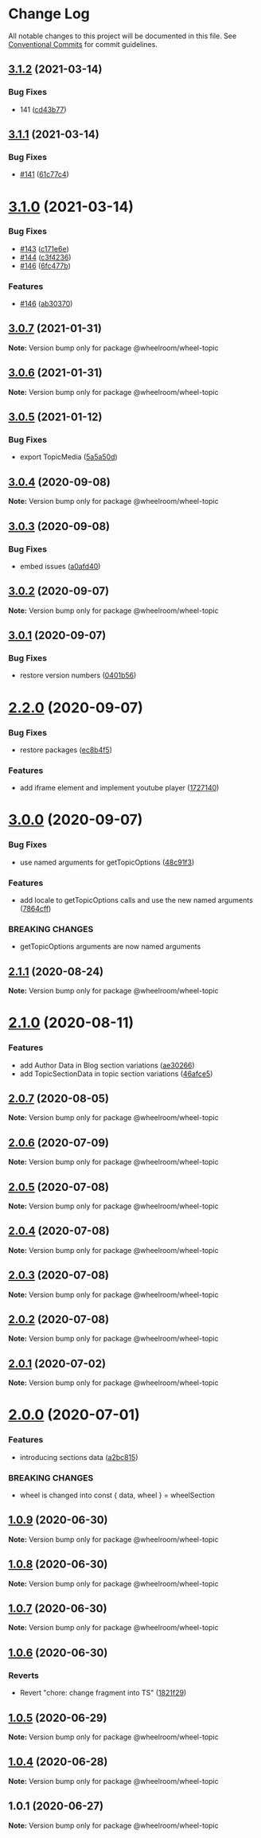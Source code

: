 # Change Log

All notable changes to this project will be documented in this file.
See [Conventional Commits](https://conventionalcommits.org) for commit guidelines.

## [3.1.2](https://github.com/wheelroom/wheelroom/compare/@wheelroom/wheel-topic@3.1.1...@wheelroom/wheel-topic@3.1.2) (2021-03-14)


### Bug Fixes

* 141 ([cd43b77](https://github.com/wheelroom/wheelroom/commit/cd43b77c1de874ab92f1b7430a5512cac433b9f8))





## [3.1.1](https://github.com/wheelroom/wheelroom/compare/@wheelroom/wheel-topic@3.1.0...@wheelroom/wheel-topic@3.1.1) (2021-03-14)


### Bug Fixes

* [#141](https://github.com/wheelroom/wheelroom/issues/141) ([61c77c4](https://github.com/wheelroom/wheelroom/commit/61c77c43ed5636e776548bd69f6cefd98a389dfc))





# [3.1.0](https://github.com/wheelroom/wheelroom/compare/@wheelroom/wheel-topic@3.0.7...@wheelroom/wheel-topic@3.1.0) (2021-03-14)


### Bug Fixes

* [#143](https://github.com/wheelroom/wheelroom/issues/143) ([c171e6e](https://github.com/wheelroom/wheelroom/commit/c171e6ee09fb819eb1e7e1d5e3e33694bc00c316))
* [#144](https://github.com/wheelroom/wheelroom/issues/144) ([c3f4236](https://github.com/wheelroom/wheelroom/commit/c3f4236bb6d2cfcd250c28754db742bf6f01d4a6))
* [#146](https://github.com/wheelroom/wheelroom/issues/146) ([6fc477b](https://github.com/wheelroom/wheelroom/commit/6fc477b0dc0b05430f123a6e35b6fb663d57c652))


### Features

* [#146](https://github.com/wheelroom/wheelroom/issues/146) ([ab30370](https://github.com/wheelroom/wheelroom/commit/ab30370a1c09593ebf01f88aaf14723ffc8593d4))





## [3.0.7](https://github.com/wheelroom/wheelroom/compare/@wheelroom/wheel-topic@3.0.5...@wheelroom/wheel-topic@3.0.7) (2021-01-31)

**Note:** Version bump only for package @wheelroom/wheel-topic





## [3.0.6](https://github.com/wheelroom/wheelroom/compare/@wheelroom/wheel-topic@3.0.5...@wheelroom/wheel-topic@3.0.6) (2021-01-31)

**Note:** Version bump only for package @wheelroom/wheel-topic





## [3.0.5](https://github.com/wheelroom/wheelroom/compare/@wheelroom/wheel-topic@3.0.4...@wheelroom/wheel-topic@3.0.5) (2021-01-12)


### Bug Fixes

* export TopicMedia ([5a5a50d](https://github.com/wheelroom/wheelroom/commit/5a5a50d))





## [3.0.4](https://github.com/wheelroom/wheelroom/compare/@wheelroom/wheel-topic@3.0.3...@wheelroom/wheel-topic@3.0.4) (2020-09-08)

**Note:** Version bump only for package @wheelroom/wheel-topic





## [3.0.3](https://github.com/wheelroom/wheelroom/compare/@wheelroom/wheel-topic@3.0.2...@wheelroom/wheel-topic@3.0.3) (2020-09-08)


### Bug Fixes

* embed issues ([a0afd40](https://github.com/wheelroom/wheelroom/commit/a0afd40))





## [3.0.2](https://github.com/wheelroom/wheelroom/compare/@wheelroom/wheel-topic@3.0.1...@wheelroom/wheel-topic@3.0.2) (2020-09-07)

**Note:** Version bump only for package @wheelroom/wheel-topic





## [3.0.1](https://github.com/wheelroom/wheelroom/compare/@wheelroom/wheel-topic@2.2.0...@wheelroom/wheel-topic@3.0.1) (2020-09-07)


### Bug Fixes

* restore version numbers ([0401b56](https://github.com/wheelroom/wheelroom/commit/0401b5614780cead6309febf9f02ff8035659708))





# [2.2.0](https://github.com/wheelroom/wheelroom/compare/@wheelroom/wheel-topic@3.0.0...@wheelroom/wheel-topic@2.2.0) (2020-09-07)


### Bug Fixes

* restore packages ([ec8b4f5](https://github.com/wheelroom/wheelroom/commit/ec8b4f5e3c4bff8edc4a20880b809d73d5b718c6))


### Features

* add iframe element and implement youtube player ([1727140](https://github.com/wheelroom/wheelroom/commit/17271403074806257f14449a67486230d1628bbd))





# [3.0.0](https://github.com/wheelroom/wheelroom/compare/@wheelroom/wheel-topic@2.1.1...@wheelroom/wheel-topic@3.0.0) (2020-09-07)


### Bug Fixes

* use named arguments for getTopicOptions ([48c91f3](https://github.com/wheelroom/wheelroom/commit/48c91f3))


### Features

* add locale to getTopicOptions calls and use the new named arguments ([7864cff](https://github.com/wheelroom/wheelroom/commit/7864cff))


### BREAKING CHANGES

* getTopicOptions arguments are now named arguments





## [2.1.1](https://github.com/wheelroom/wheelroom/compare/@wheelroom/wheel-topic@2.1.0...@wheelroom/wheel-topic@2.1.1) (2020-08-24)

**Note:** Version bump only for package @wheelroom/wheel-topic





# [2.1.0](https://github.com/wheelroom/wheelroom/compare/@wheelroom/wheel-topic@2.0.7...@wheelroom/wheel-topic@2.1.0) (2020-08-11)


### Features

* add Author Data in Blog section variations ([ae30266](https://github.com/wheelroom/wheelroom/commit/ae30266f31d1f29f8329c1ceb1ea4bdf54ae8134))
* add TopicSectionData in topic section variations ([46afce5](https://github.com/wheelroom/wheelroom/commit/46afce5a65f05d06848dc734fe5b7df22d0d6c2b))





## [2.0.7](https://github.com/wheelroom/wheelroom/compare/@wheelroom/wheel-topic@2.0.6...@wheelroom/wheel-topic@2.0.7) (2020-08-05)

**Note:** Version bump only for package @wheelroom/wheel-topic





## [2.0.6](https://github.com/wheelroom/wheelroom/compare/@wheelroom/wheel-topic@2.0.5...@wheelroom/wheel-topic@2.0.6) (2020-07-09)

**Note:** Version bump only for package @wheelroom/wheel-topic





## [2.0.5](https://github.com/wheelroom/wheelroom/compare/@wheelroom/wheel-topic@2.0.4...@wheelroom/wheel-topic@2.0.5) (2020-07-08)

**Note:** Version bump only for package @wheelroom/wheel-topic





## [2.0.4](https://github.com/wheelroom/wheelroom/compare/@wheelroom/wheel-topic@2.0.3...@wheelroom/wheel-topic@2.0.4) (2020-07-08)

**Note:** Version bump only for package @wheelroom/wheel-topic





## [2.0.3](https://github.com/wheelroom/wheelroom/compare/@wheelroom/wheel-topic@2.0.2...@wheelroom/wheel-topic@2.0.3) (2020-07-08)

**Note:** Version bump only for package @wheelroom/wheel-topic





## [2.0.2](https://github.com/wheelroom/wheelroom/compare/@wheelroom/wheel-topic@2.0.1...@wheelroom/wheel-topic@2.0.2) (2020-07-08)

**Note:** Version bump only for package @wheelroom/wheel-topic





## [2.0.1](https://github.com/wheelroom/wheelroom/compare/@wheelroom/wheel-topic@2.0.0...@wheelroom/wheel-topic@2.0.1) (2020-07-02)

**Note:** Version bump only for package @wheelroom/wheel-topic





# [2.0.0](https://github.com/wheelroom/wheelroom/compare/@wheelroom/wheel-topic@1.0.9...@wheelroom/wheel-topic@2.0.0) (2020-07-01)


### Features

* introducing sections data ([a2bc815](https://github.com/wheelroom/wheelroom/commit/a2bc8156909f859215ff528a03e2af7ed9248359))


### BREAKING CHANGES

* wheel is changed into const { data, wheel } = wheelSection





## [1.0.9](https://github.com/wheelroom/wheelroom/compare/@wheelroom/wheel-topic@1.0.8...@wheelroom/wheel-topic@1.0.9) (2020-06-30)

**Note:** Version bump only for package @wheelroom/wheel-topic





## [1.0.8](https://github.com/wheelroom/wheelroom/compare/@wheelroom/wheel-topic@1.0.7...@wheelroom/wheel-topic@1.0.8) (2020-06-30)

**Note:** Version bump only for package @wheelroom/wheel-topic





## [1.0.7](https://github.com/wheelroom/wheelroom/compare/@wheelroom/wheel-topic@1.0.6...@wheelroom/wheel-topic@1.0.7) (2020-06-30)

**Note:** Version bump only for package @wheelroom/wheel-topic





## [1.0.6](https://github.com/wheelroom/wheelroom/compare/@wheelroom/wheel-topic@1.0.5...@wheelroom/wheel-topic@1.0.6) (2020-06-30)


### Reverts

* Revert "chore: change fragment into TS" ([1821f29](https://github.com/wheelroom/wheelroom/commit/1821f2940ac9e11ab9cb99c8d3db25df2dfebe47))





## [1.0.5](https://github.com/wheelroom/wheelroom/compare/@wheelroom/wheel-topic@1.0.4...@wheelroom/wheel-topic@1.0.5) (2020-06-29)

**Note:** Version bump only for package @wheelroom/wheel-topic





## [1.0.4](https://github.com/wheelroom/wheelroom/compare/@wheelroom/wheel-topic@1.0.1...@wheelroom/wheel-topic@1.0.4) (2020-06-28)

**Note:** Version bump only for package @wheelroom/wheel-topic





## 1.0.1 (2020-06-27)

**Note:** Version bump only for package @wheelroom/wheel-topic
